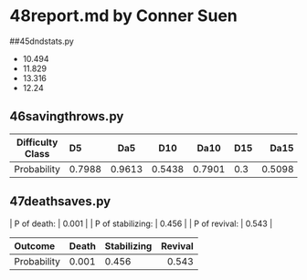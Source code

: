 # 48report.md by Conner Suen
##45dndstats.py
- 10.494
- 11.829
- 13.316
- 12.24

## 46savingthrows.py
| Difficulty Class | D5     | Da5    | D10    | Da10   | D15    | Da15   |
|:----------------:|:-------|--------|--------|--------|--------|-------:|
| Probability	   | 0.7988 | 0.9613 | 0.5438 | 0.7901 | 0.3    | 0.5098 |

## 47deathsaves.py
| P of death: 		| 0.001 |
| P of stabilizing: | 0.456 |
| P of revival: 	| 0.543 |

| Outcome     | Death | Stabilizing | Revival |
|:------------|:------|-------------|--------:|
| Probability | 0.001 | 0.456       | 0.543   |